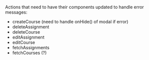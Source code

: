 Actions that need to have their components updated to handle error messages:
  - createCourse (need to handle onHide() of modal if error)
  - deleteAssignment
  - deleteCourse
  - editAssignment
  - editCourse
  - fetchAssignments
  - fetchCourses (?)
  